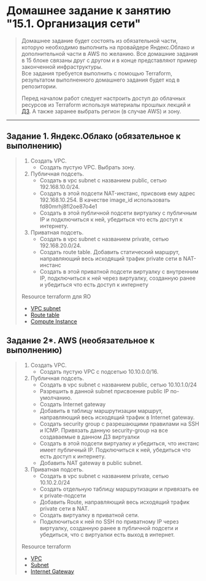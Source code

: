 # Домашнее задание к занятию "15.1. Организация сети"

> Домашнее задание будет состоять из обязательной части, которую необходимо выполнить на провайдере Яндекс.Облако и дополнительной части в AWS по желанию. Все домашние задания в 15 блоке связаны друг с другом и в конце представляют пример законченной инфраструктуры.  
> Все задания требуется выполнить с помощью Terraform, результатом выполненного домашнего задания будет код в репозитории. 
> 
> Перед началом работ следует настроить доступ до облачных ресурсов из Terraform используя материалы прошлых лекций и [ДЗ](https://github.com/netology-code/virt-homeworks/tree/master/07-terraform-02-syntax ). А также заранее выбрать регион (в случае AWS) и зону.

---
## Задание 1. Яндекс.Облако (обязательное к выполнению)

> 1. Создать VPC.
>       - Создать пустую VPC. Выбрать зону.
> 2. Публичная подсеть.
>       - Создать в vpc subnet с названием public, сетью 192.168.10.0/24.
>       - Создать в этой подсети NAT-инстанс, присвоив ему адрес 192.168.10.254. В качестве image_id использовать fd80mrhj8fl2oe87o4e1
>       - Создать в этой публичной подсети виртуалку с публичным IP и подключиться к ней, убедиться что есть доступ к интернету.
> 3. Приватная подсеть.
>       - Создать в vpc subnet с названием private, сетью 192.168.20.0/24.
>       - Создать route table. Добавить статический маршрут, направляющий весь исходящий трафик private сети в NAT-инстанс
>       - Создать в этой приватной подсети виртуалку с внутренним IP, подключиться к ней через виртуалку, созданную ранее и убедиться что есть доступ к интернету
> 
> Resource terraform для ЯО
> - [VPC subnet](https://registry.terraform.io/providers/yandex-cloud/yandex/latest/docs/resources/vpc_subnet)
> - [Route table](https://registry.terraform.io/providers/yandex-cloud/yandex/latest/docs/resources/vpc_route_table)
> - [Compute Instance](https://registry.terraform.io/providers/yandex-cloud/yandex/latest/docs/resources/compute_instance)

## Задание 2*. AWS (необязательное к выполнению)

> 1. Создать VPC.
>       - Cоздать пустую VPC с подсетью 10.10.0.0/16.
> 2. Публичная подсеть.
>       - Создать в vpc subnet с названием public, сетью 10.10.1.0/24
>       - Разрешить в данной subnet присвоение public IP по-умолчанию. 
>       - Создать Internet gateway 
>       - Добавить в таблицу маршрутизации маршрут, направляющий весь исходящий трафик в Internet gateway.
>       - Создать security group с разрешающими правилами на SSH и ICMP. Привязать данную security-group на все создаваемые в данном ДЗ виртуалки
>       - Создать в этой подсети виртуалку и убедиться, что инстанс имеет публичный IP. Подключиться к ней, убедиться что есть доступ к интернету.
>       - Добавить NAT gateway в public subnet.
> 3. Приватная подсеть.
>       - Создать в vpc subnet с названием private, сетью 10.10.2.0/24
>       - Создать отдельную таблицу маршрутизации и привязать ее к private-подсети
>       - Добавить Route, направляющий весь исходящий трафик private сети в NAT.
>       - Создать виртуалку в приватной сети.
>       - Подключиться к ней по SSH по приватному IP через виртуалку, созданную ранее в публичной подсети и убедиться, что с виртуалки есть выход в интернет.
> 
> Resource terraform
> - [VPC](https://registry.terraform.io/providers/hashicorp/aws/latest/docs/resources/vpc)
> - [Subnet](https://registry.terraform.io/providers/hashicorp/aws/latest/docs/resources/subnet)
> - [Internet Gateway](https://registry.terraform.io/providers/hashicorp/aws/latest/docs/resources/internet_gateway)
